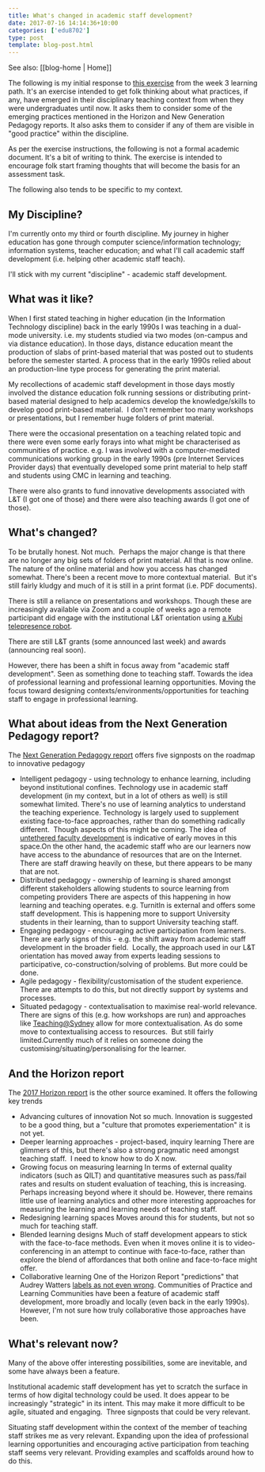 ```yaml
---
title: What's changed in academic staff development?
date: 2017-07-16 14:14:36+10:00
categories: ['edu8702']
type: post
template: blog-post.html
---
```


See also: [[blog-home | Home]]

The following is my initial response to [this exercise](http://usqstudydesk.usq.edu.au/m2/mod/book/view.php?id=806144) from the week 3 learning path. It's an exercise intended to get folk thinking about what practices, if any, have emerged in their disciplinary teaching context from when they were undergraduates until now. It asks them to consider some of the emerging practices mentioned in the Horizon and New Generation Pedagogy reports. It also asks them to consider if any of them are visible in "good practice" within the discipline.

As per the exercise instructions, the following is not a formal academic document. It's a bit of writing to think. The exercise is intended to encourage folk start framing thoughts that will become the basis for an assessment task.

The following also tends to be specific to my context.

## My Discipline?

I'm currently onto my third or fourth discipline. My journey in higher education has gone through computer science/information technology; information systems, teacher education; and what I'll call academic staff development (i.e. helping other academic staff teach).

I'll stick with my current "discipline" - academic staff development.

## What was it like?

When I first stated teaching in higher education (in the Information Technology discipline) back in the early 1990s I was teaching in a dual-mode university. i.e. my students studied via two modes (on-campus and via distance education). In those days, distance education meant the production of slabs of print-based material that was posted out to students before the semester started. A process that in the early 1990s relied about an production-line type process for generating the print material.

My recollections of academic staff development in those days mostly involved the distance education folk running sessions or distributing print-based material designed to help academics develop the knowledge/skills to develop good print-based material.  I don't remember too many workshops or presentations, but I remember huge folders of print material.

There were the occasional presentation on a teaching related topic and there were even some early forays into what might be characterised as communities of practice. e.g. I was involved with a computer-mediated communications working group in the early 1990s (pre Internet Services Provider days) that eventually developed some print material to help staff and students using CMC in learning and teaching.

There were also grants to fund innovative developments associated with L&T (I got one of those) and there were also teaching awards (I got one of those).

## What's changed?

To be brutally honest. Not much.  Perhaps the major change is that there are no longer any big sets of folders of print material. All that is now online. The nature of the online material and how you access has changed somewhat. There's been a recent move to more contextual material.  But it's still fairly kludgy and much of it is still in a print format (i.e. PDF documents).

There is still a reliance on presentations and workshops. Though these are increasingly available via Zoom and a couple of weeks ago a remote participant did engage with the institutional L&T orientation using [a Kubi telepresence robot](https://www.revolverobotics.com/).

There are still L&T grants (some announced last week) and awards (announcing real soon).

However, there has been a shift in focus away from "academic staff development". Seen as something done to teaching staff. Towards the idea of professional learning and professional learning opportunities. Moving the focus toward designing contexts/environments/opportunities for teaching staff to engage in professional learning.

## What about ideas from the Next Generation Pedagogy report?

The [Next Generation Pedagogy report](http://cv.uoc.edu/webapps/dspace_rei/handle/10609/51441) offers five signposts on the roadmap to innovative pedagogy

- Intelligent pedagogy - using technology to enhance learning, including beyond institutional confines. Technology use in academic staff development (in my context, but in a lot of others as well) is still somewhat limited. There's no use of learning analytics to understand the teaching experience. Technology is largely used to supplement existing face-to-face approaches, rather than do something radically different.  Though aspects of this might be coming. The idea of [untethered faculty development](/blog2/2017/04/26/early-steps-in-developing-a-design-systemmodel-for-professional-learning-opportunities/) is indicative of early moves in this space.On the other hand, the academic staff who are our learners now have access to the abundance of resources that are on the Internet. There are staff drawing heavily on these, but there appears to be many that are not.
- Distributed pedagogy - ownership of learning is shared amongst different stakeholders allowing students to source learning from competing providers There are aspects of this happening in how learning and teaching operates. e.g. TurnitIn is external and offers some staff development. This is happening more to support University students in their learning, than to support University teaching staff.
- Engaging pedagogy - encouraging active participation from learners. There are early signs of this - e.g. the shift away from academic staff development in the broader field.  Locally, the approach used in our L&T orientation has moved away from experts leading sessions to participative, co-construction/solving of problems. But more could be done.
- Agile pedagogy - flexibility/customisation of the student experience. There are attempts to do this, but not directly support by systems and processes.
- Situated pedagogy - contextualisation to maximise real-world relevance. There are signs of this (e.g. how workshops are run) and approaches like [Teaching@Sydney](http://sydney.edu.au/education-portfolio/ei/teaching@sydney/what-is-teaching-at-sydney/) allow for more contextualisation. As do some move to contextualising access to resources.  But still fairly limited.Currently much of it relies on someone doing the customising/situating/personalising for the learner.

## And the Horizon report

The [2017 Horizon report](http://cdn.nmc.org/media/2017-nmc-horizon-report-he-EN.pdf) is the other source examined. It offers the following key trends

- Advancing cultures of innovation Not so much. Innovation is suggested to be a good thing, but a "culture that promotes experiementation" it is not yet.
- Deeper learning approaches - project-based, inquiry learning There are glimmers of this, but there's also a strong pragmatic need amongst teaching staff.  I need to know how to do X now.
- Growing focus on measuring learning In terms of external quality indicators (such as QILT) and quantitative measures such as pass/fail rates and results on student evaluation of teaching, this is increasing. Perhaps increasing beyond where it should be. However, there remains little use of learning analytics and other more interesting approaches for measuring the learning and learning needs of teaching staff.
- Redesigning learning spaces Moves around this for students, but not so much for teaching staff.
- Blended learning designs Much of staff development appears to stick with the face-to-face methods. Even when it moves online it is to video-conferencing in an attempt to continue with face-to-face, rather than explore the blend of affordances that both online and face-to-face might offer.
- Collaborative learning One of the Horizon Report "predictions" that Audrey Watters [labels as not even wrong](http://hackeducation.com/2016/11/02/futures). Communities of Practice and Learning Communities have been a feature of academic staff development, more broadly and locally (even back in the early 1990s). However, I'm not sure how truly collaborative those approaches have been.

## What's relevant now?

Many of the above offer interesting possibilities, some are inevitable, and some have always been a feature.

Institutional academic staff development has yet to scratch the surface in terms of how digital technology could be used. It does appear to be increasingly "strategic" in its intent. This may make it more difficult to be agile, situated and engaging.  Three signposts that could be very relevant.

Situating staff development within the context of the member of teaching staff strikes me as very relevant. Expanding upon the idea of professional learning opportunities and encouraging active participation from teaching staff seems very relevant. Providing examples and scaffolds around how to do this.